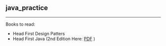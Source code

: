 ## java_practice
_________

Books to read:
* Head First Design Patters
* Head First Java (2nd Edition Here: [PDF](https://docs.google.com/file/d/0BwxUBHTpU9kCU0xubVhyYlp0bWc/edit) )
